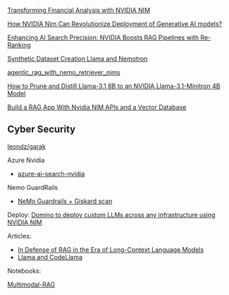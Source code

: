 [Transforming Financial Analysis with NVIDIA NIM](https://developer.nvidia.com/blog/transforming-financial-analysis-with-nvidia-nim/)

[How NVIDIA Nim Can Revolutionize Deployment of Generative AI models?](https://pub.towardsai.net/how-nvidia-nim-can-revolutionize-deployment-of-generative-ai-aba167a106da) 

[Enhancing AI Search Precision: NVIDIA Boosts RAG Pipelines with Re-Ranking](https://blockchain.news/news/enhancing-ai-search-precision-nvidia-boosts-rag-pipelines#google_vignette)


[Synthetic Dataset Creation Llama and Nemotron](https://mer.vin/2024/07/synthetic-dataset-creation-llama-and-nemotron/)

[agentic_rag_with_nemo_retriever_nims](https://github.com/NVIDIA/GenerativeAIExamples/blob/main/notebooks/agentic_rag_with_nemo_retriever_nims.ipynb)


[How to Prune and Distill Llama-3.1 8B to an NVIDIA Llama-3.1-Minitron 4B Model](https://developer.nvidia.com/blog/how-to-prune-and-distill-llama-3-1-8b-to-an-nvidia-llama-3-1-minitron-4b-model/)

[Build a RAG App With Nvidia NIM APIs and a Vector Database](https://thenewstack.io/build-a-rag-app-with-nvidia-nim-apis-and-a-vector-database/)


## Cyber Security
[leondz/garak](https://developer.nvidia.com/blog/nvidia-presents-ai-security-expertise-at-leading-cybersecurity-conferences/)


Azure Nvidia
- [azure-ai-search-nvidia](https://github.com/farzad528/azure-ai-search-python-playground/blob/main/azure-ai-search-nvidia-rag.ipynb)

Nemo GuardRails
- [NeMo Guardrails + Giskard scan](https://docs.giskard.ai/en/stable/integrations/nemoguardrails/nemoguardrails-integration.html)


Deploy:
[Domino to deploy custom LLMs across any infrastructure using NVIDIA NIM](https://domino.ai/blogs/domino-data-lab-deploys-custom-llms-nvidia-nim)

Articles:
- [In Defense of RAG in the Era of Long-Context Language Models](https://arxiv.org/html/2409.01666v1)
- [Llama and CodeLlama](https://docs.nvidia.com/nemo-framework/user-guide/latest/llms/llama/index.html)


Notebooks:

[Multimodal-RAG](https://github.com/NVIDIA/GenerativeAIExamples/blob/main/community/multimodal-rag/app.py)
